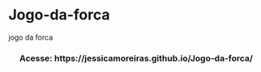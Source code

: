 # Jogo-da-forca
jogo da forca

<div align="center">
  <h3>Acesse: https://jessicamoreiras.github.io/Jogo-da-forca/</h3>
</div>
